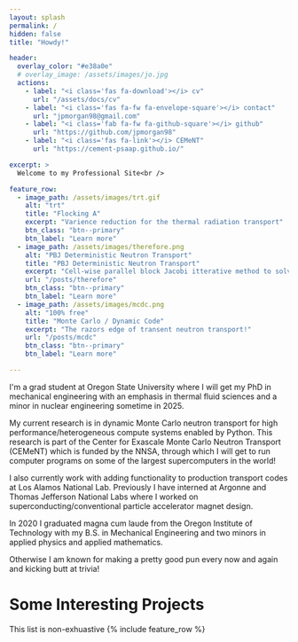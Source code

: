 ```yaml
---
layout: splash
permalink: /
hidden: false
title: "Howdy!"

header:
  overlay_color: "#e38a0e"
  # overlay_image: /assets/images/jo.jpg
  actions:
    - label: "<i class='fas fa-download'></i> cv"
      url: "/assets/docs/cv"
    - label: "<i class='fas fa-fw fa-envelope-square'></i> contact"
      url: "jpmorgan98@gmail.com"
    - label: "<i class='fab fa-fw fa-github-square'></i> github"
      url: "https://github.com/jpmorgan98"
    - label: "<i class='fas fa-link'></i> CEMeNT"
      url: "https://cement-psaap.github.io/"

excerpt: >
  Welcome to my Professional Site<br />

feature_row:
  - image_path: /assets/images/trt.gif
    alt: "trt"
    title: "Flocking A"
    excerpt: "Varience reduction for the thermal radiation transport"
    btn_class: "btn--primary"
    btn_label: "Learn more"
  - image_path: /assets/images/therefore.png
    alt: "PBJ Deterministic Neutron Transport"
    title: "PBJ Deterministic Neutron Transport"
    excerpt: "Cell-wise parallel block Jacobi itterative method to solve the NTE"
    url: "/posts/therefore"
    btn_class: "btn--primary"
    btn_label: "Learn more"
  - image_path: /assets/images/mcdc.png
    alt: "100% free"
    title: "Monte Carlo / Dynamic Code"
    excerpt: "The razors edge of transent neutron transport!"
    url: "/posts/mcdc"
    btn_class: "btn--primary"
    btn_label: "Learn more"

---
```


I'm a grad student at Oregon State University where I will get my PhD in mechanical engineering with an emphasis in thermal fluid sciences and a minor in nuclear engineering sometime in 2025. 

My current research is in dynamic Monte Carlo neutron transport for high performance/heterogeneous compute systems enabled by Python. This research is part of the Center for Exascale Monte Carlo Neutron Transport (CEMeNT) which is funded by the NNSA, through which I will get to run computer programs on some of the largest supercomputers in the world!

I also currently work with adding functionality to production transport codes at Los Alamos National Lab. Previously I have interned at Argonne and Thomas Jefferson National Labs where I worked on superconducting/conventional particle accelerator magnet design.

In 2020 I graduated magna cum laude from the Oregon Institute of Technology with my B.S. in Mechanical Engineering and two minors in applied physics and applied mathematics.

Otherwise I am known for making a pretty good pun every now and again and kicking butt at trivia!

# Some Interesting Projects
This list is non-exhuastive
{% include feature_row %}
